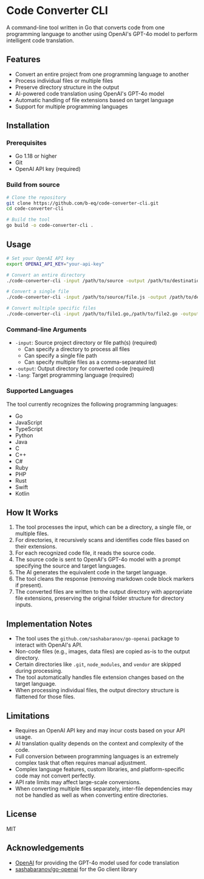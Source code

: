 # Code Converter CLI

A command-line tool written in Go that converts code from one programming language to another using OpenAI's GPT-4o model to perform intelligent code translation.

## Features

- Convert an entire project from one programming language to another
- Process individual files or multiple files
- Preserve directory structure in the output
- AI-powered code translation using OpenAI's GPT-4o model
- Automatic handling of file extensions based on target language
- Support for multiple programming languages

## Installation

### Prerequisites

- Go 1.18 or higher
- Git
- OpenAI API key (required)

### Build from source

```bash
# Clone the repository
git clone https://github.com/b-eq/code-converter-cli.git
cd code-converter-cli

# Build the tool
go build -o code-converter-cli .
```

## Usage

```bash
# Set your OpenAI API key
export OPENAI_API_KEY="your-api-key"

# Convert an entire directory
./code-converter-cli -input /path/to/source -output /path/to/destination -lang python

# Convert a single file
./code-converter-cli -input /path/to/source/file.js -output /path/to/destination -lang python

# Convert multiple specific files
./code-converter-cli -input /path/to/file1.go,/path/to/file2.go -output /path/to/destination -lang python
```

### Command-line Arguments

- `-input`: Source project directory or file path(s) (required)
  - Can specify a directory to process all files
  - Can specify a single file path
  - Can specify multiple files as a comma-separated list
- `-output`: Output directory for converted code (required)
- `-lang`: Target programming language (required)

### Supported Languages

The tool currently recognizes the following programming languages:

- Go
- JavaScript
- TypeScript
- Python
- Java
- C
- C++
- C#
- Ruby
- PHP
- Rust
- Swift
- Kotlin

## How It Works

1. The tool processes the input, which can be a directory, a single file, or multiple files.
2. For directories, it recursively scans and identifies code files based on their extensions.
3. For each recognized code file, it reads the source code.
4. The source code is sent to OpenAI's GPT-4o model with a prompt specifying the source and target languages.
5. The AI generates the equivalent code in the target language.
6. The tool cleans the response (removing markdown code block markers if present).
7. The converted files are written to the output directory with appropriate file extensions, preserving the original folder structure for directory inputs.

## Implementation Notes

- The tool uses the `github.com/sashabaranov/go-openai` package to interact with OpenAI's API.
- Non-code files (e.g., images, data files) are copied as-is to the output directory.
- Certain directories like `.git`, `node_modules`, and `vendor` are skipped during processing.
- The tool automatically handles file extension changes based on the target language.
- When processing individual files, the output directory structure is flattened for those files.

## Limitations

- Requires an OpenAI API key and may incur costs based on your API usage.
- AI translation quality depends on the context and complexity of the code.
- Full conversion between programming languages is an extremely complex task that often requires manual adjustment.
- Complex language features, custom libraries, and platform-specific code may not convert perfectly.
- API rate limits may affect large-scale conversions.
- When converting multiple files separately, inter-file dependencies may not be handled as well as when converting entire directories.

## License

MIT

## Acknowledgements

- [OpenAI](https://openai.com/) for providing the GPT-4o model used for code translation
- [sashabaranov/go-openai](https://github.com/sashabaranov/go-openai) for the Go client library
